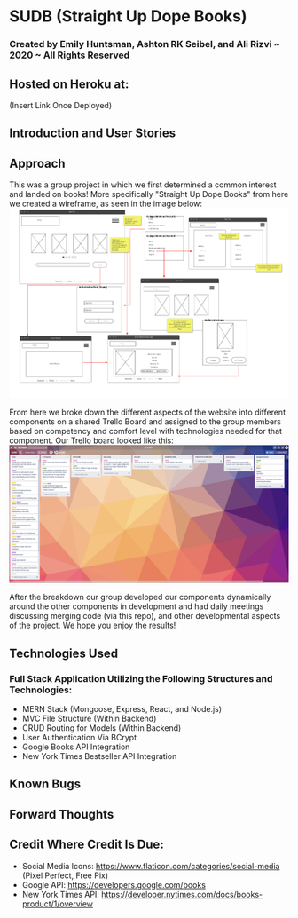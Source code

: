 # SUDB (Straight Up Dope Books)
### Created by Emily Huntsman, Ashton RK Seibel, and Ali Rizvi ~ 2020 ~ All Rights Reserved

## Hosted on Heroku at:
(Insert Link Once Deployed)

## Introduction and User Stories


## Approach
This was a group project in which we first determined a common interest and landed on books! More specifically "Straight Up Dope Books" from here we created a wireframe, as seen in the image below:
![wireframe](/public/wireframe.png)

From here we broke down the different aspects of the website into different components on a shared Trello Board and assigned to the group members based on competency and comfort level with technologies needed for that component. Our Trello board looked like this:
![trello](/public/ProjectBreakdown.png)

After the breakdown our group developed our components dynamically around the other components in development and had daily meetings discussing merging code (via this repo), and other developmental aspects of the project. We hope you enjoy the results!

## Technologies Used
### Full Stack Application Utilizing the Following Structures and Technologies:
- MERN Stack (Mongoose, Express, React, and Node.js)
- MVC File Structure (Within Backend)
- CRUD Routing for Models (Within Backend)
- User Authentication Via BCrypt
- Google Books API Integration
- New York Times Bestseller API Integration


## Known Bugs


## Forward Thoughts


## Credit Where Credit Is Due:

- Social Media Icons: https://www.flaticon.com/categories/social-media (Pixel Perfect, Free Pix)
- Google API: https://developers.google.com/books
- New York Times API: https://developer.nytimes.com/docs/books-product/1/overview

